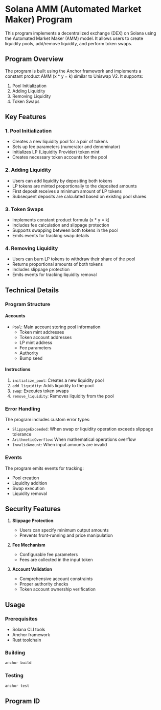 # Solana AMM (Automated Market Maker) Program

This program implements a decentralized exchange (DEX) on Solana using the Automated Market Maker (AMM) model. It allows users to create liquidity pools, add/remove liquidity, and perform token swaps.

## Program Overview

The program is built using the Anchor framework and implements a constant product AMM (x \* y = k) similar to Uniswap V2. It supports:

1. Pool Initialization
2. Adding Liquidity
3. Removing Liquidity
4. Token Swaps

## Key Features

### 1. Pool Initialization

- Creates a new liquidity pool for a pair of tokens
- Sets up fee parameters (numerator and denominator)
- Initializes LP (Liquidity Provider) token mint
- Creates necessary token accounts for the pool

### 2. Adding Liquidity

- Users can add liquidity by depositing both tokens
- LP tokens are minted proportionally to the deposited amounts
- First deposit receives a minimum amount of LP tokens
- Subsequent deposits are calculated based on existing pool shares

### 3. Token Swaps

- Implements constant product formula (x \* y = k)
- Includes fee calculation and slippage protection
- Supports swapping between both tokens in the pool
- Emits events for tracking swap details

### 4. Removing Liquidity

- Users can burn LP tokens to withdraw their share of the pool
- Returns proportional amounts of both tokens
- Includes slippage protection
- Emits events for tracking liquidity removal

## Technical Details

### Program Structure

#### Accounts

- `Pool`: Main account storing pool information
  - Token mint addresses
  - Token account addresses
  - LP mint address
  - Fee parameters
  - Authority
  - Bump seed

#### Instructions

1. `initialize_pool`: Creates a new liquidity pool
2. `add_liquidity`: Adds liquidity to the pool
3. `swap`: Executes token swaps
4. `remove_liquidity`: Removes liquidity from the pool

### Error Handling

The program includes custom error types:

- `SlippageExceeded`: When swap or liquidity operation exceeds slippage tolerance
- `ArithmeticOverflow`: When mathematical operations overflow
- `InvalidAmount`: When input amounts are invalid

### Events

The program emits events for tracking:

- Pool creation
- Liquidity addition
- Swap execution
- Liquidity removal

## Security Features

1. **Slippage Protection**

   - Users can specify minimum output amounts
   - Prevents front-running and price manipulation

2. **Fee Mechanism**

   - Configurable fee parameters
   - Fees are collected in the input token

3. **Account Validation**
   - Comprehensive account constraints
   - Proper authority checks
   - Token account ownership verification

## Usage

### Prerequisites

- Solana CLI tools
- Anchor framework
- Rust toolchain

### Building

```bash
anchor build
```

### Testing

```bash
anchor test
```

## Program ID
